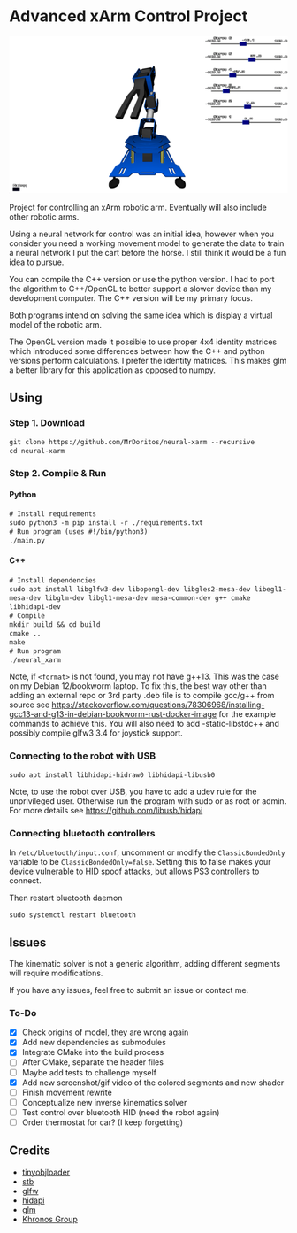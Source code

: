 # Advanced xArm Control Project

![](/assets/xarm.gif)

Project for controlling an xArm robotic arm. Eventually will also include other robotic arms.

Using a neural network for control was an initial idea, however when you consider you need a working movement model to generate the data to train a neural network I put the cart before the horse. I still think it would be a fun idea to pursue.

You can compile the C++ version or use the python version. I had to port the algorithm to C++/OpenGL to better support a slower device than my development computer. The C++ version will be my primary focus.

Both programs intend on solving the same idea which is display a virtual model of the robotic arm.

The OpenGL version made it possible to use proper 4x4 identity matrices which introduced some differences between how the C++ and python versions perform calculations. I prefer the identity matrices. This makes glm a better library for this application as opposed to numpy.

## Using

### Step 1. Download

```
git clone https://github.com/MrDoritos/neural-xarm --recursive
cd neural-xarm
```

### Step 2. Compile & Run

#### Python

```
# Install requirements
sudo python3 -m pip install -r ./requirements.txt
# Run program (uses #!/bin/python3)
./main.py
```

#### C++

```
# Install dependencies
sudo apt install libglfw3-dev libopengl-dev libgles2-mesa-dev libegl1-mesa-dev libglm-dev libgl1-mesa-dev mesa-common-dev g++ cmake libhidapi-dev
# Compile
mkdir build && cd build
cmake ..
make
# Run program
./neural_xarm
```

Note, if `<format>` is not found, you may not have g++13. This was the case on my Debian 12/bookworm laptop. To fix this, the best way other than adding an external repo or 3rd party .deb file is to compile gcc/g++ from source see https://stackoverflow.com/questions/78306968/installing-gcc13-and-g13-in-debian-bookworm-rust-docker-image for the example commands to achieve this. You will also need to add -static-libstdc++ and possibly compile glfw3 3.4 for joystick support.

### Connecting to the robot with USB

```
sudo apt install libhidapi-hidraw0 libhidapi-libusb0
```

Note, to use the robot over USB, you have to add a udev rule for the unprivileged user. Otherwise run the program with sudo or as root or admin. For more details see https://github.com/libusb/hidapi

### Connecting bluetooth controllers

In `/etc/bluetooth/input.conf`, uncomment or modify the `ClassicBondedOnly` variable to be `ClassicBondedOnly=false`. Setting this to false makes your device vulnerable to HID spoof attacks, but allows PS3 controllers to connect.

Then restart bluetooth daemon

```
sudo systemctl restart bluetooth
```

## Issues

The kinematic solver is not a generic algorithm, adding different segments will require modifications.

If you have any issues, feel free to submit an issue or contact me.

### To-Do

- [x] Check origins of model, they are wrong again 
- [x] Add new dependencies as submodules
- [x] Integrate CMake into the build process
- [ ] After CMake, separate the header files
- [ ] Maybe add tests to challenge myself
- [x] Add new screenshot/gif video of the colored segments and new shader
- [ ] Finish movement rewrite
- [ ] Conceptualize new inverse kinematics solver
- [ ] Test control over bluetooth HID (need the robot again)
- [ ] Order thermostat for car? (I keep forgetting)

## Credits

- [tinyobjloader](https://github.com/tinyobjloader/tinyobjloader)
- [stb](https://github.com/nothings/stb)
- [glfw](https://github.com/glfw/glfw)
- [hidapi](https://github.com/libusb/hidapi)
- [glm](https://github.com/g-truc/glm)
- [Khronos Group](https://www.khronos.org/)


